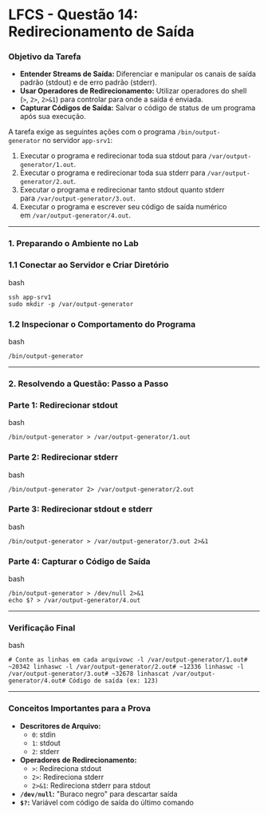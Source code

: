 # **LFCS - Questão 14: Redirecionamento de Saída**

### **Objetivo da Tarefa**

- **Entender Streams de Saída:** Diferenciar e manipular os canais de saída padrão (stdout) e de erro padrão (stderr).
- **Usar Operadores de Redirecionamento:** Utilizar operadores do shell (`>`, `2>`, `2>&1`) para controlar para onde a saída é enviada.
- **Capturar Códigos de Saída:** Salvar o código de status de um programa após sua execução.

A tarefa exige as seguintes ações com o programa `/bin/output-generator` no servidor `app-srv1`:

1. Executar o programa e redirecionar toda sua stdout para `/var/output-generator/1.out`.
2. Executar o programa e redirecionar toda sua stderr para `/var/output-generator/2.out`.
3. Executar o programa e redirecionar tanto stdout quanto stderr para `/var/output-generator/3.out`.
4. Executar o programa e escrever seu código de saída numérico em `/var/output-generator/4.out`.

---

### **1. Preparando o Ambiente no Lab**

### **1.1 Conectar ao Servidor e Criar Diretório**

bash

```
ssh app-srv1
sudo mkdir -p /var/output-generator
```

### **1.2 Inspecionar o Comportamento do Programa**

bash

```
/bin/output-generator
```

---

### **2. Resolvendo a Questão: Passo a Passo**

### **Parte 1: Redirecionar stdout**

bash

```
/bin/output-generator > /var/output-generator/1.out
```

### **Parte 2: Redirecionar stderr**

bash

```
/bin/output-generator 2> /var/output-generator/2.out
```

### **Parte 3: Redirecionar stdout e stderr**

bash

```
/bin/output-generator > /var/output-generator/3.out 2>&1
```

### **Parte 4: Capturar o Código de Saída**

bash

```
/bin/output-generator > /dev/null 2>&1
echo $? > /var/output-generator/4.out
```

---

### **Verificação Final**

bash

```
# Conte as linhas em cada arquivowc -l /var/output-generator/1.out# ~20342 linhaswc -l /var/output-generator/2.out# ~12336 linhaswc -l /var/output-generator/3.out# ~32678 linhascat /var/output-generator/4.out# Código de saída (ex: 123)
```

---

### **Conceitos Importantes para a Prova**

- **Descritores de Arquivo:**
    - `0`: stdin
    - `1`: stdout
    - `2`: stderr
- **Operadores de Redirecionamento:**
    - `>`: Redireciona stdout
    - `2>`: Redireciona stderr
    - `2>&1`: Redireciona stderr para stdout
- **`/dev/null`:** "Buraco negro" para descartar saída
- **`$?`:** Variável com código de saída do último comando
